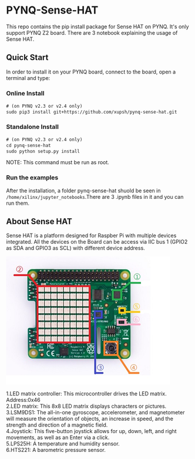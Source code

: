 # PYNQ-Sense-HAT

This repo contains the pip install package for Sense HAT on PYNQ. It's only support PYNQ Z2 board. There are 3 notebook explaining the usage of Sense HAT.

## Quick Start

In order to install it on your PYNQ board, connect to the board, open a terminal and type:

### Online Install
```shell
# (on PYNQ v2.3 or v2.4 only)
sudo pip3 install git+https://github.com/xupsh/pynq-sense-hat.git
```
### Standalone Install
```shell
# (on PYNQ v2.3 or v2.4 only)
cd pynq-sense-hat
sudo python setup.py install
```

NOTE: This command must be run as root.

### Run the examples  
After the installation, a folder pynq-sense-hat shuold be seen in `/home/xilinx/jupyter_notebooks`.There are 3 .ipynb files in it and you can run them.

## About Sense HAT

Sense HAT is a platform designed for Raspber Pi with multiple devices integrated. All the devices on the Board can be access via IIC bus 1 (GPIO2 as SDA and GPIO3 as SCL) with different device address. 

![](./boards/Pynq-Z2/notebooks/data/Sense_HAT_intro.jpg)

1.LED matrix controller: This microcontroller drives the LED matrix. Address:0x46  
2.LED matrix: This 8x8 LED matrix displays characters or pictures.  
3.LSM9DS1: The all-in-one gyroscope, accelerometer, and magnetometer will measure the orientation of objects, an increase in speed, and the strength and direction of a magnetic field.  
4.Joystick: This five-button joystick allows for up, down, left, and right movements, as well as an Enter via a click.  
5.LPS25H: A temperature and humidity sensor.  
6.HTS221: A barometric pressure sensor.  
